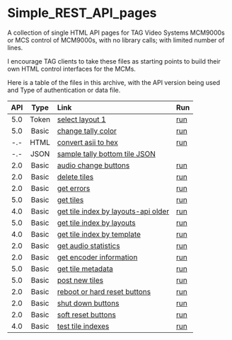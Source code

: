 # Simple_REST_API_pages
A collection of single HTML API pages for TAG Video Systems MCM9000s or MCS control of MCM9000s, with no library calls; with limited number of lines.

I encourage TAG clients to take these files as starting points to build their own HTML control interfaces for the MCMs.

Here is a table of the files in this archive, with the API version being used and Type of authentication or data file.

 API | Type | Link | Run
:---:|:---:|:---|:---
 5.0 | Token | [select layout 1](https://github.com/alochbaum/Simple_REST_API_pages/blob/main/Select_Layout.html)| [run](https://htmlpreview.github.io/?https://github.com/alochbaum/Simple_REST_API_pages/blob/main/Select_Layout.html)
 5.0 | Basic |  [change tally color](https://github.com/alochbaum/Simple_REST_API_pages/blob/main/MCM%20API%20Example%20to%20Change%20Tally%20Color.html)|[run](https://htmlpreview.github.io/?https://github.com/alochbaum/Simple_REST_API_pages/blob/main/MCM%20API%20Example%20to%20Change%20Tally%20Color.html)
 -.- | HTML | [convert asii to hex](https://github.com/alochbaum/Simple_REST_API_pages/blob/main/Calculate_Hex_Passphrase.html) | [run](https://htmlpreview.github.io/?https://github.com/alochbaum/Simple_REST_API_pages/blob/main/Calculate_Hex_Passphrase.html)|
 -.- | JSON | [sample tally bottom tile JSON](https://github.com/alochbaum/Simple_REST_API_pages/blob/main/2A%20Tally%20Bottom%20Tile.json) |
 2.0 | Basic | [audio change buttons](https://github.com/alochbaum/Simple_REST_API_pages/blob/main/Audio_Change_Buttons.html)| [run](https://htmlpreview.github.io/?https://github.com/alochbaum/Simple_REST_API_pages/blob/main/Audio_Change_Buttons.html)
 2.0 | Basic |  [delete tiles](https://github.com/alochbaum/Simple_REST_API_pages/blob/main/Delete%20Tiles.html)|[run](https://htmlpreview.github.io/?https://github.com/alochbaum/Simple_REST_API_pages/blob/main/Delete%20Tiles.html)
 2.0 | Basic | [get errors](https://github.com/alochbaum/Simple_REST_API_pages/blob/main/Get%20Errors.html)|[run](https://htmlpreview.github.io/?https://github.com/alochbaum/Simple_REST_API_pages/blob/main/Get%20Errors.html)
 5.0 | Basic | [get tiles](https://github.com/alochbaum/Simple_REST_API_pages/blob/main/Get%20Tiles.html)|[run](https://htmlpreview.github.io/?https://github.com/alochbaum/Simple_REST_API_pages/blob/main/Get%20Tiles.html)
 4.0 | Basic | [get tile index by layouts-api older](https://github.com/alochbaum/Simple_REST_API_pages/blob/main/GetTileIndexByLayouts40.html)|[run](https://htmlpreview.github.io/?https://github.com/alochbaum/Simple_REST_API_pages/blob/main/GetTileIndexByLayouts40.html)
 5.0 | Basic | [get tile index by layouts](https://github.com/alochbaum/Simple_REST_API_pages/blob/main/GetTileIndexByLayouts50.html)|[run](https://htmlpreview.github.io/?https://github.com/alochbaum/Simple_REST_API_pages/blob/main/GetTileIndexByLayouts50.html)
 4.0 | Basic | [get tile index by template](https://github.com/alochbaum/Simple_REST_API_pages/blob/main/GetTileIndexByTemplate40.html)|[run](https://htmlpreview.github.io/?https://github.com/alochbaum/Simple_REST_API_pages/blob/main/GetTileIndexByTemplate40.html)
 2.0 | Basic |  [get audio statistics](https://github.com/alochbaum/Simple_REST_API_pages/blob/main/Get_Audio_Statistics.html)|[run](https://htmlpreview.github.io/?https://github.com/alochbaum/Simple_REST_API_pages/blob/main/Get_Audio_Statistics.html)
 2.0 | Basic | [get encoder information](https://github.com/alochbaum/Simple_REST_API_pages/blob/main/Get_Encoder_Info.html)|[run](https://htmlpreview.github.io/?https://github.com/alochbaum/Simple_REST_API_pages/blob/main/Get_Encoder_Info.html)
 5.0 | Basic |  [get tile metadata](https://github.com/alochbaum/Simple_REST_API_pages/blob/main/MCM9000%20API%20Call%20to%20Get%20Tile%20Metadata.html)|[run](https://htmlpreview.github.io/?https://github.com/alochbaum/Simple_REST_API_pages/blob/main/MCM9000%20API%20Call%20to%20Get%20Tile%20Metadata.html)
 5.0 | Basic |  [post new tiles](https://github.com/alochbaum/Simple_REST_API_pages/blob/main/Post%20New%20Tiles.html)|[run](https://htmlpreview.github.io/?https://github.com/alochbaum/Simple_REST_API_pages/blob/main/Post%20New%20Tiles.html)
 2.0 | Basic |  [reboot or hard reset buttons](https://github.com/alochbaum/Simple_REST_API_pages/blob/main/Reboot_or_hardReset_Buttons.html)|[run](https://htmlpreview.github.io/?https://github.com/alochbaum/Simple_REST_API_pages/blob/main/Reboot_or_hardReset_Buttons.html)
 2.0 | Basic |  [shut down buttons](https://github.com/alochbaum/Simple_REST_API_pages/blob/main/Shutdown_Buttons.html)|[run](https://htmlpreview.github.io/?https://github.com/alochbaum/Simple_REST_API_pages/blob/main/Shutdown_Buttons.html)
 2.0 | Basic | [soft reset buttons](https://github.com/alochbaum/Simple_REST_API_pages/blob/main/SoftReset_Buttons.html)|[run](https://htmlpreview.github.io/?https://github.com/alochbaum/Simple_REST_API_pages/blob/main/SoftReset_Buttons.html)
 4.0 | Basic | [test tile indexes](https://github.com/alochbaum/Simple_REST_API_pages/blob/main/TestTileIndexs.html)|[run](https://htmlpreview.github.io/?https://github.com/alochbaum/Simple_REST_API_pages/blob/main/TestTileIndexs.html)